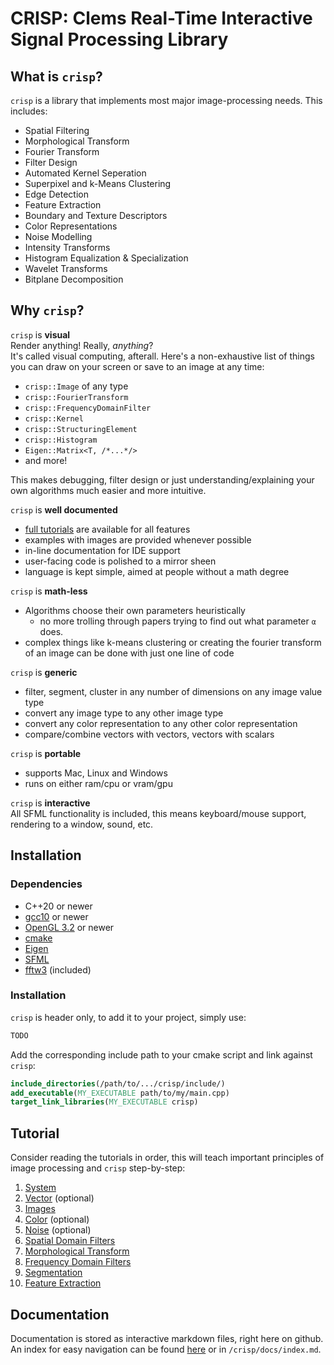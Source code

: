 # CRISP: Clems Real-Time Interactive Signal Processing Library

## What is `crisp`?
`crisp` is a library that implements most major image-processing needs. This includes:
+ Spatial Filtering
+ Morphological Transform
+ Fourier Transform
+ Filter Design
+ Automated Kernel Seperation
+ Superpixel and k-Means Clustering
+ Edge Detection
+ Feature Extraction
+ Boundary and Texture Descriptors
+ Color Representations
+ Noise Modelling
+ Intensity Transforms
+ Histogram Equalization & Specialization
+ Wavelet Transforms
+ Bitplane Decomposition

## Why `crisp`?

`crisp` is **visual**<br>
Render anything! Really, *anything*? <br>
It's called visual computing, afterall. Here's a non-exhaustive list of things you can draw on your screen or save to an image at any time:

+ `crisp::Image` of any type
+ `crisp::FourierTransform`
+ `crisp::FrequencyDomainFilter`
+ `crisp::Kernel`
+ `crisp::StructuringElement`
+ `crisp::Histogram`
+ `Eigen::Matrix<T, /*...*/>`
+ and more!

This makes debugging, filter design or just understanding/explaining your own algorithms much easier and more intuitive.

`crisp` is **well documented**<br>
+ [full tutorials](#tutorial) are available for all features
+ examples with images are provided whenever possible
+ in-line documentation for IDE support
+ user-facing code is polished to a mirror sheen
+ language is kept simple, aimed at people without a math degree

`crisp` is **math-less**<br>
+ Algorithms choose their own parameters heuristically
    - no more trolling through papers trying to find out what parameter `α` does.<br>
+ complex things like k-means clustering or creating the fourier transform of an image can be done with just one line of code

`crisp` is **generic**
+ filter, segment, cluster in any number of dimensions on any image value type
+ convert any image type to any other image type
+ convert any color representation to any other color representation
+ compare/combine vectors with vectors, vectors with scalars

`crisp` is **portable**<br>
+ supports Mac, Linux and Windows
+ runs on either ram/cpu or vram/gpu

`crisp` is **interactive**<br>
All SFML functionality is included, this means keyboard/mouse support, rendering to a window, sound, etc.

## Installation
### Dependencies
+ C++20 or newer
+ [gcc10](https://gcc.gnu.org/install/download.html) or newer 
+ [OpenGL 3.2](https://developer.nvidia.com/opengl-driver) or newer
+ [cmake](https://cmake.org/install/)
+ [Eigen](https://eigen.tuxfamily.org/dox/GettingStarted.html)
+ [SFML](https://www.sfml-dev.org/tutorials/1.6/start-linux.php)
+ [fftw3](https://www.fftw.org/) (included)

### Installation
`crisp` is header only, to add it to your project, simply use:

```bash
TODO
```

Add the corresponding include path to your cmake script and link against `crisp`:
```cmake
include_directories(/path/to/.../crisp/include/)
add_executable(MY_EXECUTABLE path/to/my/main.cpp)
target_link_libraries(MY_EXECUTABLE crisp)
```

## Tutorial

Consider reading the tutorials in order, this will teach important principles of image processing and `crisp` step-by-step:

1. [System](./docs/system/system.md)
3. [Vector](./docs/vector/vector.md) (optional)
4. [Images](./docs/image/image.md)
2. [Color](./docs/color/color.md) (optional)
6. [Noise](./docs/noise/noise.md) (optional)
7. [Spatial Domain Filters](./docs/spatial_filters/spatial_domain_filtering.md)
8. [Morphological Transform](./docs/morphological_transform/morphological_transform.md)
9. [Frequency Domain Filters](./docs/frequency_domain/frequency_domain_filtering.md)
10. [Segmentation](./docs/segmentation/segmentation.md)
11. [Feature Extraction](./docs/feature_extraction/feature_extraction.md)

## Documentation

Documentation is stored as interactive markdown files, right here on github. An index for easy navigation can be found [here](./docs/index.md) or in `/crisp/docs/index.md`.








